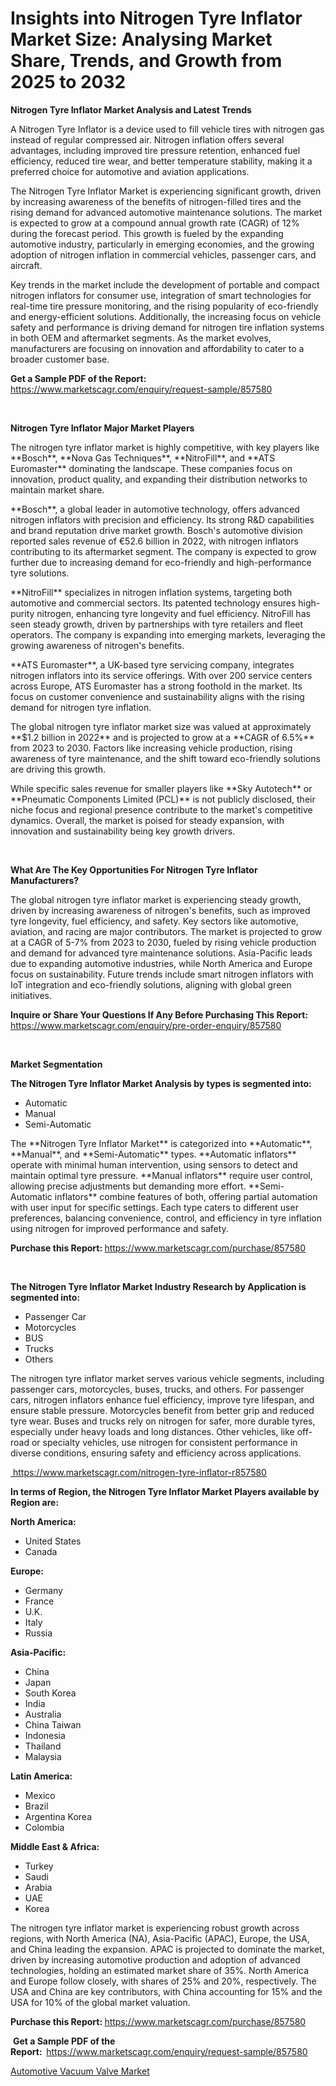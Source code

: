 <p><h1>Insights into Nitrogen Tyre Inflator Market Size: Analysing Market Share, Trends, and Growth from 2025 to 2032</h1></p><p><strong>Nitrogen Tyre Inflator Market Analysis and Latest Trends</strong></p>
<p><p>A Nitrogen Tyre Inflator is a device used to fill vehicle tires with nitrogen gas instead of regular compressed air. Nitrogen inflation offers several advantages, including improved tire pressure retention, enhanced fuel efficiency, reduced tire wear, and better temperature stability, making it a preferred choice for automotive and aviation applications.</p><p>The Nitrogen Tyre Inflator Market is experiencing significant growth, driven by increasing awareness of the benefits of nitrogen-filled tires and the rising demand for advanced automotive maintenance solutions. The market is expected to grow at a compound annual growth rate (CAGR) of 12% during the forecast period. This growth is fueled by the expanding automotive industry, particularly in emerging economies, and the growing adoption of nitrogen inflation in commercial vehicles, passenger cars, and aircraft.</p><p>Key trends in the market include the development of portable and compact nitrogen inflators for consumer use, integration of smart technologies for real-time tire pressure monitoring, and the rising popularity of eco-friendly and energy-efficient solutions. Additionally, the increasing focus on vehicle safety and performance is driving demand for nitrogen tire inflation systems in both OEM and aftermarket segments. As the market evolves, manufacturers are focusing on innovation and affordability to cater to a broader customer base.</p></p>
<p><strong>Get a Sample PDF of the Report:&nbsp;</strong> <a href="https://www.marketscagr.com/enquiry/request-sample/857580?utm_campaign=1126&utm_medium=2&utm_source=Github&utm_content=ia&utm_term=22012025&utm_id=nitrogen-tyre-inflator">https://www.marketscagr.com/enquiry/request-sample/857580</a></p>
<p>&nbsp;</p>
<p><strong>Nitrogen Tyre Inflator Major Market Players</strong></p>
<p><p>The nitrogen tyre inflator market is highly competitive, with key players like **Bosch**, **Nova Gas Techniques**, **NitroFill**, and **ATS Euromaster** dominating the landscape. These companies focus on innovation, product quality, and expanding their distribution networks to maintain market share.</p><p>**Bosch**, a global leader in automotive technology, offers advanced nitrogen inflators with precision and efficiency. Its strong R&D capabilities and brand reputation drive market growth. Bosch's automotive division reported sales revenue of €52.6 billion in 2022, with nitrogen inflators contributing to its aftermarket segment. The company is expected to grow further due to increasing demand for eco-friendly and high-performance tyre solutions.</p><p>**NitroFill** specializes in nitrogen inflation systems, targeting both automotive and commercial sectors. Its patented technology ensures high-purity nitrogen, enhancing tyre longevity and fuel efficiency. NitroFill has seen steady growth, driven by partnerships with tyre retailers and fleet operators. The company is expanding into emerging markets, leveraging the growing awareness of nitrogen's benefits.</p><p>**ATS Euromaster**, a UK-based tyre servicing company, integrates nitrogen inflators into its service offerings. With over 200 service centers across Europe, ATS Euromaster has a strong foothold in the market. Its focus on customer convenience and sustainability aligns with the rising demand for nitrogen tyre inflation.</p><p>The global nitrogen tyre inflator market size was valued at approximately **$1.2 billion in 2022** and is projected to grow at a **CAGR of 6.5%** from 2023 to 2030. Factors like increasing vehicle production, rising awareness of tyre maintenance, and the shift toward eco-friendly solutions are driving this growth.</p><p>While specific sales revenue for smaller players like **Sky Autotech** or **Pneumatic Components Limited (PCL)** is not publicly disclosed, their niche focus and regional presence contribute to the market's competitive dynamics. Overall, the market is poised for steady expansion, with innovation and sustainability being key growth drivers.</p></p>
<p>&nbsp;</p>
<p><strong>What Are The Key Opportunities For Nitrogen Tyre Inflator Manufacturers?</strong></p>
<p><p>The global nitrogen tyre inflator market is experiencing steady growth, driven by increasing awareness of nitrogen's benefits, such as improved tyre longevity, fuel efficiency, and safety. Key sectors like automotive, aviation, and racing are major contributors. The market is projected to grow at a CAGR of 5-7% from 2023 to 2030, fueled by rising vehicle production and demand for advanced tyre maintenance solutions. Asia-Pacific leads due to expanding automotive industries, while North America and Europe focus on sustainability. Future trends include smart nitrogen inflators with IoT integration and eco-friendly solutions, aligning with global green initiatives.</p></p>
<p><strong>Inquire or Share Your Questions If Any Before Purchasing This Report:</strong> <a href="https://www.marketscagr.com/enquiry/pre-order-enquiry/857580?utm_campaign=1126&utm_medium=2&utm_source=Github&utm_content=ia&utm_term=22012025&utm_id=nitrogen-tyre-inflator">https://www.marketscagr.com/enquiry/pre-order-enquiry/857580</a></p>
<p>&nbsp;</p>
<p><strong>Market Segmentation</strong></p>
<p><strong>The Nitrogen Tyre Inflator Market Analysis by types is segmented into:</strong></p>
<p><ul><li>Automatic</li><li>Manual</li><li>Semi-Automatic</li></ul></p>
<p><p>The **Nitrogen Tyre Inflator Market** is categorized into **Automatic**, **Manual**, and **Semi-Automatic** types. **Automatic inflators** operate with minimal human intervention, using sensors to detect and maintain optimal tyre pressure. **Manual inflators** require user control, allowing precise adjustments but demanding more effort. **Semi-Automatic inflators** combine features of both, offering partial automation with user input for specific settings. Each type caters to different user preferences, balancing convenience, control, and efficiency in tyre inflation using nitrogen for improved performance and safety.</p></p>
<p><strong>Purchase this Report:&nbsp;</strong><a href="https://www.marketscagr.com/purchase/857580?utm_campaign=1126&utm_medium=2&utm_source=Github&utm_content=ia&utm_term=22012025&utm_id=nitrogen-tyre-inflator">https://www.marketscagr.com/purchase/857580</a></p>
<p>&nbsp;</p>
<p><strong>The Nitrogen Tyre Inflator Market Industry Research by Application is segmented into:</strong></p>
<p><ul><li>Passenger Car</li><li>Motorcycles</li><li>BUS</li><li>Trucks</li><li>Others</li></ul></p>
<p><p>The nitrogen tyre inflator market serves various vehicle segments, including passenger cars, motorcycles, buses, trucks, and others. For passenger cars, nitrogen inflators enhance fuel efficiency, improve tyre lifespan, and ensure stable pressure. Motorcycles benefit from better grip and reduced tyre wear. Buses and trucks rely on nitrogen for safer, more durable tyres, especially under heavy loads and long distances. Other vehicles, like off-road or specialty vehicles, use nitrogen for consistent performance in diverse conditions, ensuring safety and efficiency across applications.</p></p>
<p><a href="https://www.marketscagr.com/nitrogen-tyre-inflator-r857580?utm_campaign=1126&utm_medium=2&utm_source=Github&utm_content=ia&utm_term=22012025&utm_id=nitrogen-tyre-inflator">&nbsp;https://www.marketscagr.com/nitrogen-tyre-inflator-r857580</a></p>
<p><strong>In terms of Region, the Nitrogen Tyre Inflator Market Players available by Region are:</strong></p>
<p>
    <p> <strong> North America: </strong>
        <ul>
            <li>United States</li>
            <li>Canada</li>
        </ul>
        </p> 
    <p> <strong> Europe: </strong>
        <ul>
            <li>Germany</li>
            <li>France</li>
            <li>U.K.</li>
            <li>Italy</li>
            <li>Russia</li>
        </ul>
        </p> 
    <p> <strong> Asia-Pacific: </strong>
        <ul>
            <li>China</li>
            <li>Japan</li>
            <li>South Korea</li>
            <li>India</li>
            <li>Australia</li>
            <li>China Taiwan</li>
            <li>Indonesia</li>
            <li>Thailand</li>
            <li>Malaysia</li>
        </ul>
        </p> 
    <p> <strong> Latin America: </strong>
        <ul>
            <li>Mexico</li>
            <li>Brazil</li>
            <li>Argentina Korea</li>
            <li>Colombia</li>
        </ul>
        </p> 
    <p> <strong> Middle East & Africa: </strong>
        <ul>
            <li>Turkey</li>
            <li>Saudi</li>
            <li>Arabia</li>
            <li>UAE</li>
            <li>Korea</li>
        </ul>
    </p>
    </p>
<p><p>The nitrogen tyre inflator market is experiencing robust growth across regions, with North America (NA), Asia-Pacific (APAC), Europe, the USA, and China leading the expansion. APAC is projected to dominate the market, driven by increasing automotive production and adoption of advanced technologies, holding an estimated market share of 35%. North America and Europe follow closely, with shares of 25% and 20%, respectively. The USA and China are key contributors, with China accounting for 15% and the USA for 10% of the global market valuation.</p></p>
<p><strong>Purchase this Report: </strong><a href="https://www.marketscagr.com/purchase/857580?utm_campaign=1126&utm_medium=2&utm_source=Github&utm_content=ia&utm_term=22012025&utm_id=nitrogen-tyre-inflator">https://www.marketscagr.com/purchase/857580</a></p>
<p>&nbsp;<strong>Get a Sample PDF of the Report:&nbsp;&nbsp;</strong><a href="https://www.marketscagr.com/enquiry/request-sample/857580?utm_campaign=1126&utm_medium=2&utm_source=Github&utm_content=ia&utm_term=22012025&utm_id=nitrogen-tyre-inflator">https://www.marketscagr.com/enquiry/request-sample/857580</a></p>
<p><strong></strong></p>
<p><p><a href="https://github.com/gdfhhhj/Market-Research-Report-List-7/blob/main/automotive-vacuum-valve-market.md?utm_campaign=1126&utm_medium=2&utm_source=Github&utm_content=ia&utm_term=22012025&utm_id=nitrogen-tyre-inflator">Automotive Vacuum Valve Market</a></p></p>